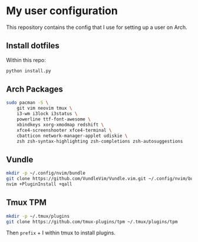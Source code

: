 My user configuration
=====================

This repository contains the config that I use for setting up a user on Arch.

Install dotfiles
----------------
Within this repo:

```bash
python install.py
```

Arch Packages
-------------

```bash
sudo pacman -S \
    git vim neovim tmux \
    i3-wm i3lock i3status \
    powerline ttf-font-awesome \
    xbindkeys xorg-xmodmap redshift \
    xfce4-screenshooter xfce4-terminal \
    cbatticon network-manager-applet udiskie \
    zsh zsh-syntax-highlighting zsh-completions zsh-autosuggestions
```

Vundle
------

```bash
mkdir -p ~/.config/nvim/bundle
git clone https://github.com/VundleVim/Vundle.vim.git ~/.config/nvim/bundle/Vundle.vim
nvim +PluginInstall +qall
```

Tmux TPM
--------

```bash
mkdir -p ~/.tmux/plugins
git clone https://github.com/tmux-plugins/tpm ~/.tmux/plugins/tpm
```

Then `prefix` + <kdb>I</kdb> within tmux to install plugins.
